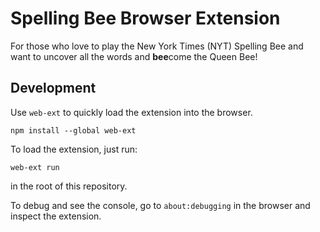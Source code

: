 # Spelling Bee Browser Extension
For those who love to play the New York Times (NYT) Spelling Bee and want to uncover all the words and **bee**come the Queen Bee!

## Development
Use `web-ext` to quickly load the extension into the browser.
```
npm install --global web-ext
```

To load the extension, just run:
```
web-ext run
```
in the root of this repository.

To debug and see the console, go to `about:debugging` in the browser and inspect the extension.
